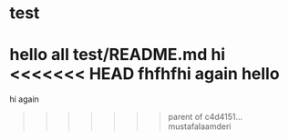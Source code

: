 # test
hello all
test/README.md
hi
<<<<<<< HEAD
 fhfhfhi again
hello 
=======
hi again
>>>>>>> parent of c4d4151... mustafalaamderi
